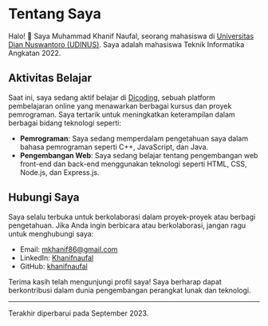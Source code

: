 # Tentang Saya

Halo! 👋 Saya Muhammad Khanif Naufal, seorang mahasiswa di [Universitas Dian Nuswantoro (UDINUS)](https://www.dinus.ac.id/). Saya adalah mahasiswa Teknik Informatika Angkatan 2022.

## Aktivitas Belajar

Saat ini, saya sedang aktif belajar di [Dicoding](https://www.dicoding.com/), sebuah platform pembelajaran online yang menawarkan berbagai kursus dan proyek pemrograman. Saya tertarik untuk meningkatkan keterampilan dalam berbagai bidang teknologi seperti:

- **Pemrograman**: Saya sedang memperdalam pengetahuan saya dalam bahasa pemrograman seperti C++, JavaScript, dan Java.
- **Pengembangan Web**: Saya sedang belajar tentang pengembangan web front-end dan back-end menggunakan teknologi seperti HTML, CSS, Node.js, dan Express.js.


## Hubungi Saya

Saya selalu terbuka untuk berkolaborasi dalam proyek-proyek atau berbagi pengetahuan. Jika Anda ingin berbicara atau berkolaborasi, jangan ragu untuk menghubungi saya:

- Email: [mkhanif86@gmail.com](mailto:mkhanif86@gmail.com)
- LinkedIn: [Khanifnaufal](linkedin.com/in/muhammad-khanif-naufal/)
- GitHub: [khanifnaufal](https://github.com/khanifnaufal)

Terima kasih telah mengunjungi profil saya! Saya berharap dapat berkontribusi dalam dunia pengembangan perangkat lunak dan teknologi.

---
Terakhir diperbarui pada September 2023.

